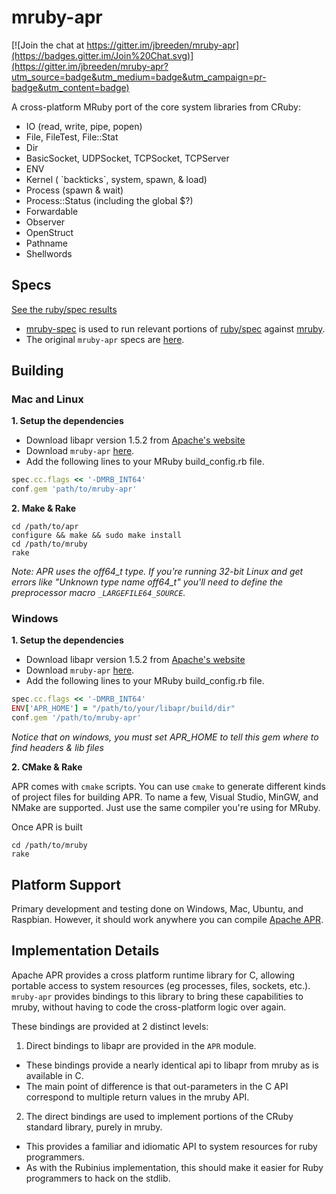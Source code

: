 mruby-apr
=========

[![Join the chat at https://gitter.im/jbreeden/mruby-apr](https://badges.gitter.im/Join%20Chat.svg)](https://gitter.im/jbreeden/mruby-apr?utm_source=badge&utm_medium=badge&utm_campaign=pr-badge&utm_content=badge)

A cross-platform MRuby port of the core system libraries from CRuby:

- IO (read, write, pipe, popen)
- File, FileTest, File::Stat
- Dir
- BasicSocket, UDPSocket, TCPSocket, TCPServer
- ENV
- Kernel ( \`backticks\`, system, spawn, & load)
- Process (spawn & wait)
- Process::Status (including the global $?)
- Forwardable
- Observer
- OpenStruct
- Pathname
- Shellwords

Specs
-----

[See the ruby/spec results](https://googledrive.com/host/0B0NNQZ6fVYyiSzNlREV1ODZIWEU)

- [mruby-spec](https://github.com/jbreeden/mruby-spec) is used to run relevant portions of [ruby/spec](https://github.com/ruby/spec)
  against [mruby](https://github.com/mruby/mruby).
- The original `mruby-apr` specs are [here](./specs).

Building
--------

### Mac and Linux

**1. Setup the dependencies**
- Download libapr version 1.5.2 from [Apache's website](https://apr.apache.org/download.cgi)
- Download `mruby-apr` [here](https://github.com/jbreeden/mruby-apr).
- Add the following lines to your MRuby build_config.rb file.
```Ruby
spec.cc.flags << '-DMRB_INT64'
conf.gem 'path/to/mruby-apr'
```
**2. Make & Rake**
```
cd /path/to/apr
configure && make && sudo make install
cd /path/to/mruby
rake
```

_Note: APR uses the off64_t type. If you're running 32-bit Linux and get errors like "Unknown type name off64_t" 
you'll need to define the preprocessor macro `_LARGEFILE64_SOURCE`._

### Windows

**1. Setup the dependencies**
- Download libapr version 1.5.2 from [Apache's website](https://apr.apache.org/download.cgi)
- Download `mruby-apr` [here](https://github.com/jbreeden/mruby-apr).
- Add the following lines to your MRuby build_config.rb file.
```Ruby
spec.cc.flags << '-DMRB_INT64'
ENV['APR_HOME'] = "/path/to/your/libapr/build/dir"
conf.gem '/path/to/mruby-apr'
```
*Notice that on windows, you must set APR_HOME to tell this gem where to find headers & lib files*

**2. CMake & Rake**

APR comes with `cmake` scripts. You can use `cmake` to generate different kinds of project files for building APR.
To name a few, Visual Studio, MinGW, and NMake are supported. Just use the same compiler you're using for MRuby.

Once APR is built

```
cd /path/to/mruby
rake
```

Platform Support
----------------

Primary development and testing done on Windows, Mac, Ubuntu, and Raspbian. However, it should work anywhere you can compile [Apache APR](https://apr.apache.org).

Implementation Details
----------------------

Apache APR provides a cross platform runtime library for C, allowing portable access to system resources
(eg processes, files, sockets, etc.). `mruby-apr` provides bindings to this library to bring these capabilities
to mruby, without having to code the cross-platform logic over again.

These bindings are provided at 2 distinct levels:

1. Direct bindings to libapr are provided in the `APR` module.
  + These bindings provide a nearly identical api to libapr from mruby as is available in C.
  + The main point of difference is that out-parameters in the C API correspond to multiple return values in the mruby API.
2. The direct bindings are used to implement portions of the CRuby standard library, purely in mruby.
  + This provides a familiar and idiomatic API to system resources for ruby programmers.
  + As with the Rubinius implementation, this should make it easier for Ruby programmers to hack on the stdlib.

